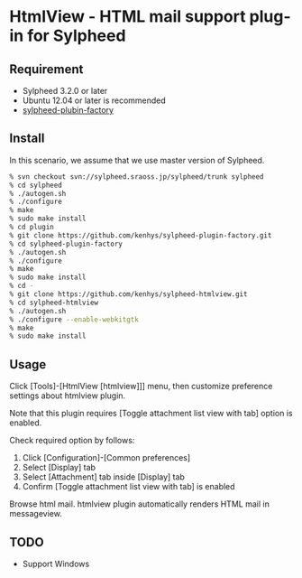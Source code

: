 # HtmlView - HTML mail support plug-in for Sylpheed

## Requirement

* Sylpheed 3.2.0 or later
* Ubuntu 12.04 or later is recommended
* [sylpheed-plubin-factory](https://github.com/kenhys/sylpheed-plugin-factory)

## Install

In this scenario, we assume that we use master version of Sylpheed.

```sh
% svn checkout svn://sylpheed.sraoss.jp/sylpheed/trunk sylpheed
% cd sylpheed
% ./autogen.sh
% ./configure
% make
% sudo make install
% cd plugin
% git clone https://github.com/kenhys/sylpheed-plugin-factory.git
% cd sylpheed-plugin-factory
% ./autogen.sh
% ./configure
% make
% sudo make install
% cd -
% git clone https://github.com/kenhys/sylpheed-htmlview.git
% cd sylpheed-htmlview
% ./autogen.sh
% ./configure --enable-webkitgtk
% make
% sudo make install
```

## Usage

Click [Tools]-[HtmlView [htmlview]]] menu, then customize preference settings about htmlview plugin.

Note that this plugin requires [Toggle attachment list view with tab] option is enabled.

Check required option by follows:

1. Click [Configuration]-[Common preferences]
2. Select [Display] tab
3. Select [Attachment] tab inside [Display] tab
4. Confirm [Toggle attachment list view with tab] is enabled

Browse html mail.
htmlview plugin automatically renders HTML mail in messageview.

## TODO

* Support Windows
